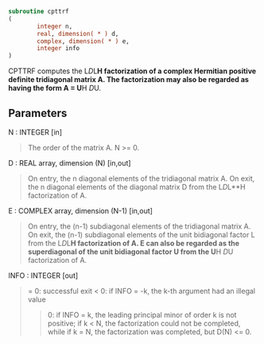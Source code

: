 ```fortran
subroutine cpttrf
(
        integer n,
        real, dimension( * ) d,
        complex, dimension( * ) e,
        integer info
)
```

CPTTRF computes the L*D*L**H factorization of a complex Hermitian
positive definite tridiagonal matrix A.  The factorization may also
be regarded as having the form A = U**H *D*U.

## Parameters
N : INTEGER [in]
> The order of the matrix A.  N >= 0.

D : REAL array, dimension (N) [in,out]
> On entry, the n diagonal elements of the tridiagonal matrix
> A.  On exit, the n diagonal elements of the diagonal matrix
> D from the L*D*L**H factorization of A.

E : COMPLEX array, dimension (N-1) [in,out]
> On entry, the (n-1) subdiagonal elements of the tridiagonal
> matrix A.  On exit, the (n-1) subdiagonal elements of the
> unit bidiagonal factor L from the L*D*L**H factorization of A.
> E can also be regarded as the superdiagonal of the unit
> bidiagonal factor U from the U**H *D*U factorization of A.

INFO : INTEGER [out]
> = 0: successful exit
> < 0: if INFO = -k, the k-th argument had an illegal value
> > 0: if INFO = k, the leading principal minor of order k
> is not positive; if k < N, the factorization could not
> be completed, while if k = N, the factorization was
> completed, but D(N) <= 0.
